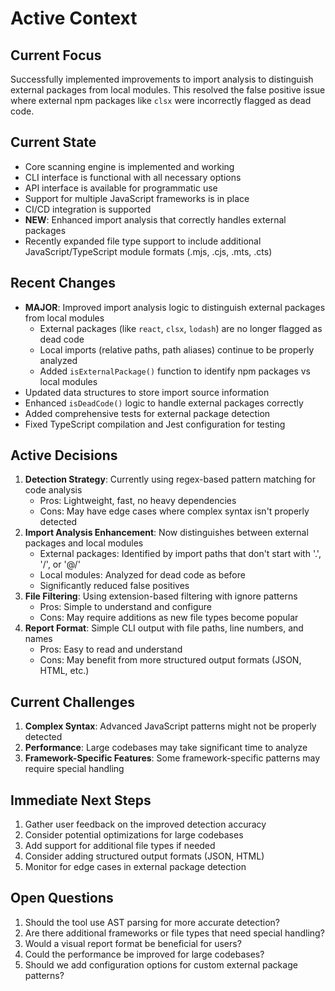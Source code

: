 # Active Context

## Current Focus

Successfully implemented improvements to import analysis to distinguish external packages from local modules. This resolved the false positive issue where external npm packages like `clsx` were incorrectly flagged as dead code.

## Current State

- Core scanning engine is implemented and working
- CLI interface is functional with all necessary options
- API interface is available for programmatic use
- Support for multiple JavaScript frameworks is in place
- CI/CD integration is supported
- **NEW**: Enhanced import analysis that correctly handles external packages
- Recently expanded file type support to include additional JavaScript/TypeScript module formats (.mjs, .cjs, .mts, .cts)

## Recent Changes

- **MAJOR**: Improved import analysis logic to distinguish external packages from local modules
  - External packages (like `react`, `clsx`, `lodash`) are no longer flagged as dead code
  - Local imports (relative paths, path aliases) continue to be properly analyzed
  - Added `isExternalPackage()` function to identify npm packages vs local modules
- Updated data structures to store import source information
- Enhanced `isDeadCode()` logic to handle external packages correctly
- Added comprehensive tests for external package detection
- Fixed TypeScript compilation and Jest configuration for testing

## Active Decisions

1. **Detection Strategy**: Currently using regex-based pattern matching for code analysis
   - Pros: Lightweight, fast, no heavy dependencies
   - Cons: May have edge cases where complex syntax isn't properly detected
2. **Import Analysis Enhancement**: Now distinguishes between external packages and local modules
   - External packages: Identified by import paths that don't start with '.', '/', or '@/'
   - Local modules: Analyzed for dead code as before
   - Significantly reduced false positives
3. **File Filtering**: Using extension-based filtering with ignore patterns
   - Pros: Simple to understand and configure
   - Cons: May require additions as new file types become popular
4. **Report Format**: Simple CLI output with file paths, line numbers, and names
   - Pros: Easy to read and understand
   - Cons: May benefit from more structured output formats (JSON, HTML, etc.)

## Current Challenges

1. **Complex Syntax**: Advanced JavaScript patterns might not be properly detected
2. **Performance**: Large codebases may take significant time to analyze
3. **Framework-Specific Features**: Some framework-specific patterns may require special handling

## Immediate Next Steps

1. Gather user feedback on the improved detection accuracy
2. Consider potential optimizations for large codebases
3. Add support for additional file types if needed
4. Consider adding structured output formats (JSON, HTML)
5. Monitor for edge cases in external package detection

## Open Questions

1. Should the tool use AST parsing for more accurate detection?
2. Are there additional frameworks or file types that need special handling?
3. Would a visual report format be beneficial for users?
4. Could the performance be improved for large codebases?
5. Should we add configuration options for custom external package patterns?
